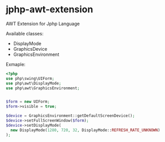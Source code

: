 jphp-awt-extension
==================

AWT Extension for Jphp Language

Available classes:
- DisplayMode
- GraphicsDevice
- GraphicsEnvironment

Exmaple:

```php
<?php
use php\swing\UIForm;
use php\awt\DisplayMode;
use php\awt\GraphicsEnvironment;


$form = new UIForm;
$form->visible = true;

$device = GraphicsEnvironment::getDefaultScreenDevice();
$device->setFullScreenWindow($form);
$device->setDisplayMode(
  new DisplayMode(1280, 720, 32, DisplayMode::REFRESH_RATE_UNKNOWN)
);
```
